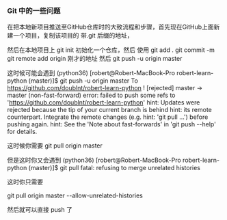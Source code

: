 ### Git 中的一些问题

在把本地新项目推送至GitHub仓库时的大致流程和步骤，首先现在GitHub上面新建一个项目，复制该项目的 带.git 后缀的地址，

然后在本地项目上 git init 初始化一个仓库，然后 使用 git add . 
git commit -m 
git remote add origin 刚才的地址
然后 git push -u  origin master 

这时候可能会遇到
(python36) [robert@Robert-MacBook-Pro robert-learn-python (master)]$ git push -u origin master
To https://github.com/doublnt/robert-learn-python
 ! [rejected]        master -> master (non-fast-forward)
error: failed to push some refs to 'https://github.com/doublnt/robert-learn-python'
hint: Updates were rejected because the tip of your current branch is behind
hint: its remote counterpart. Integrate the remote changes (e.g.
hint: 'git pull ...') before pushing again.
hint: See the 'Note about fast-forwards' in 'git push --help' for details.


这时候你需要 git pull origin master

但是这时你又会遇到 
(python36) [robert@Robert-MacBook-Pro robert-learn-python (master)]$ git pull
fatal: refusing to merge unrelated histories

这时你只需要 

git pull origin master --allow-unrelated-histories

然后就可以直接 push 了
